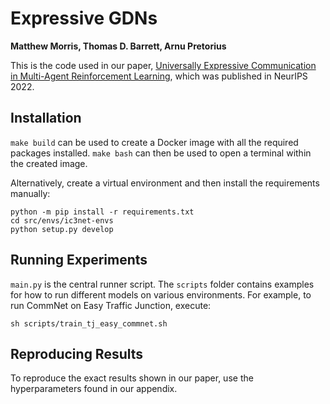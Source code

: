 # Expressive GDNs
**Matthew Morris, Thomas D. Barrett, Arnu Pretorius**

This is the code used in our paper, [Universally Expressive Communication in Multi-Agent Reinforcement Learning](https://arxiv.org/abs/2206.06758), which was published in NeurIPS 2022.

## Installation
`make build` can be used to create a Docker image
with all the required packages installed. `make bash`
can then be used to open a terminal within the created 
image.

Alternatively, create a virtual environment and then
install the requirements manually:

```
python -m pip install -r requirements.txt
cd src/envs/ic3net-envs
python setup.py develop
```

## Running Experiments
`main.py` is the central runner script. The `scripts`
folder contains examples for how to run different models
on various environments. For example, to run CommNet on
Easy Traffic Junction, execute:
```
sh scripts/train_tj_easy_commnet.sh
```

## Reproducing Results
To reproduce the exact results shown in our paper, use
the hyperparameters found in our appendix.
